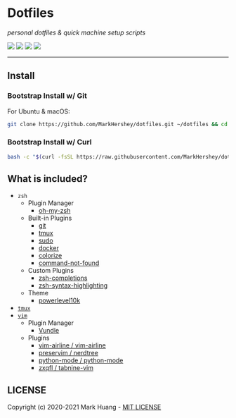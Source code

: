 # Dotfiles

*personal dotfiles & quick machine setup scripts*

![](https://github.com/MarkHershey/dotfiles/workflows/Shellcheck/badge.svg?branch=master)
![](https://github.com/MarkHershey/dotfiles/workflows/CI-ubuntu/badge.svg?branch=master)
![](https://github.com/MarkHershey/dotfiles/workflows/CI-ubuntu-curl/badge.svg?branch=master)
![](https://github.com/MarkHershey/dotfiles/workflows/CI-macOS/badge.svg?branch=master)

---

## Install

### Bootstrap Install w/ Git

For Ubuntu & macOS:

```bash
git clone https://github.com/MarkHershey/dotfiles.git ~/dotfiles && cd ~/dotfiles && ./install
```

### Bootstrap Install w/ Curl

```bash
bash -c "$(curl -fsSL https://raw.githubusercontent.com/MarkHershey/dotfiles/master/curl_install)"
```

## What is included?

- `zsh`
    - Plugin Manager
        - [oh-my-zsh](https://github.com/ohmyzsh/ohmyzsh)
    - Built-in Plugins
        - [git](https://github.com/ohmyzsh/ohmyzsh/tree/master/plugins/git)
        - [tmux](https://github.com/ohmyzsh/ohmyzsh/tree/master/plugins/tmux)
        - [sudo](https://github.com/ohmyzsh/ohmyzsh/tree/master/plugins/sudo)
        - [docker](https://github.com/ohmyzsh/ohmyzsh/tree/master/plugins/docker)
        - [colorize](https://github.com/ohmyzsh/ohmyzsh/tree/master/plugins/colorize)
        - [command-not-found](https://github.com/ohmyzsh/ohmyzsh/tree/master/plugins/command-not-found)
    - Custom Plugins
        - [zsh-completions](https://github.com/zsh-users/zsh-completions)
        - [zsh-syntax-highlighting](https://github.com/zsh-users/zsh-syntax-highlighting)
    - Theme
        - [powerlevel10k](https://github.com/romkatv/powerlevel10k)
- [`tmux`](https://github.com/tmux/tmux/wiki)
- [`vim`](https://www.vim.org/)
    - Plugin Manager
        - [Vundle](https://github.com/VundleVim/Vundle.vim)
    - Plugins
        - [vim-airline / vim-airline](https://github.com/vim-airline/vim-airline)
        - [preservim / nerdtree](https://github.com/preservim/nerdtree)
        - [python-mode / python-mode](https://github.com/python-mode/python-mode)
        - [zxqfl / tabnine-vim](https://github.com/zxqfl/tabnine-vim)

## LICENSE

Copyright (c) 2020-2021 Mark Huang - [MIT LICENSE](LICENSE)
